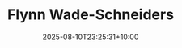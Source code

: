 ---
title: "Flynn Wade-Schneiders"
date: 2025-08-10T23:25:31+10:00
draft: false
photo: "/images/flynn.jpg"
position: "Environment Officer"
role_types:
  - "Officers"
---